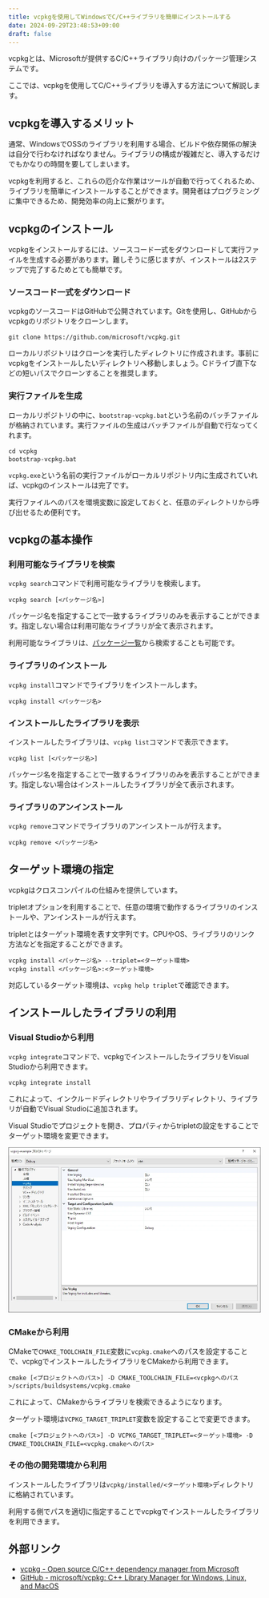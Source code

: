 ```yaml
---
title: vcpkgを使用してWindowsでC/C++ライブラリを簡単にインストールする
date: 2024-09-29T23:48:53+09:00
draft: false
---
```


vcpkgとは、Microsoftが提供するC/C++ライブラリ向けのパッケージ管理システムです。

ここでは、vcpkgを使用してC/C++ライブラリを導入する方法について解説します。

## vcpkgを導入するメリット

通常、WindowsでOSSのライブラリを利用する場合、ビルドや依存関係の解決は自分で行わなければなりません。ライブラリの構成が複雑だと、導入するだけでもかなりの時間を要してしまいます。

vcpkgを利用すると、これらの厄介な作業はツールが自動で行ってくれるため、ライブラリを簡単にインストールすることができます。開発者はプログラミングに集中できるため、開発効率の向上に繋がります。

## vcpkgのインストール

vcpkgをインストールするには、ソースコード一式をダウンロードして実行ファイルを生成する必要があります。難しそうに感じますが、インストールは2ステップで完了するためとても簡単です。

### ソースコード一式をダウンロード

vcpkgのソースコードはGitHubで公開されています。Gitを使用し、GitHubからvcpkgのリポジトリをクローンします。

```
git clone https://github.com/microsoft/vcpkg.git
```

ローカルリポジトリはクローンを実行したディレクトリに作成されます。事前にvcpkgをインストールしたいディレクトリへ移動しましょう。Cドライブ直下などの短いパスでクローンすることを推奨します。

### 実行ファイルを生成

ローカルリポジトリの中に、`bootstrap-vcpkg.bat`という名前のバッチファイルが格納されています。実行ファイルの生成はバッチファイルが自動で行なってくれます。

```
cd vcpkg
bootstrap-vcpkg.bat
```

`vcpkg.exe`という名前の実行ファイルがローカルリポジトリ内に生成されていれば、vcpkgのインストールは完了です。

実行ファイルへのパスを環境変数に設定しておくと、任意のディレクトリから呼び出せるため便利です。

## vcpkgの基本操作

### 利用可能なライブラリを検索

`vcpkg search`コマンドで利用可能なライブラリを検索します。

```
vcpkg search [<パッケージ名>]
```

パッケージ名を指定することで一致するライブラリのみを表示することができます。指定しない場合は利用可能なライブラリが全て表示されます。

利用可能なライブラリは、[パッケージ一覧](https://vcpkg.io/en/packages.html)から検索することも可能です。

### ライブラリのインストール

`vcpkg install`コマンドでライブラリをインストールします。

```
vcpkg install <パッケージ名>
```

### インストールしたライブラリを表示

インストールしたライブラリは、`vcpkg list`コマンドで表示できます。

```
vcpkg list [<パッケージ名>]
```

パッケージ名を指定することで一致するライブラリのみを表示することができます。指定しない場合はインストールしたライブラリが全て表示されます。

### ライブラリのアンインストール

`vcpkg remove`コマンドでライブラリのアンインストールが行えます。

```
vcpkg remove <パッケージ名>
```

## ターゲット環境の指定

vcpkgはクロスコンパイルの仕組みを提供しています。

tripletオプションを利用することで、任意の環境で動作するライブラリのインストールや、アンインストールが行えます。

tripletとはターゲット環境を表す文字列です。CPUやOS、ライブラリのリンク方法などを指定することができます。

```
vcpkg install <パッケージ名> --triplet=<ターゲット環境>
vcpkg install <パッケージ名>:<ターゲット環境>
```

対応しているターゲット環境は、`vcpkg help triplet`で確認できます。

## インストールしたライブラリの利用

### Visual Studioから利用

`vcpkg integrate`コマンドで、vcpkgでインストールしたライブラリをVisual Studioから利用できます。

```
vcpkg integrate install
```

これによって、インクルードディレクトリやライブラリディレクトリ、ライブラリが自動でVisual Studioに追加されます。

Visual Studioでプロジェクトを開き、プロパティからtripletの設定をすることでターゲット環境を変更できます。

![Visual Studioプロパティページ](images/visual-studio-settings.webp)

### CMakeから利用

CMakeで`CMAKE_TOOLCHAIN_FILE`変数に`vcpkg.cmake`へのパスを設定することで、vcpkgでインストールしたライブラリをCMakeから利用できます。

```
cmake [<プロジェクトへのパス>] -D CMAKE_TOOLCHAIN_FILE=<vcpkgへのパス>/scripts/buildsystems/vcpkg.cmake
```

これによって、CMakeからライブラリを検索できるようになります。

ターゲット環境は`VCPKG_TARGET_TRIPLET`変数を設定することで変更できます。

```
cmake [<プロジェクトへのパス>] -D VCPKG_TARGET_TRIPLET=<ターゲット環境> -D CMAKE_TOOLCHAIN_FILE=<vcpkg.cmakeへのパス>
```

### その他の開発環境から利用

インストールしたライブラリは`vcpkg/installed/<ターゲット環境>`ディレクトリに格納されています。

利用する側でパスを適切に指定することでvcpkgでインストールしたライブラリを利用できます。

## 外部リンク

* [vcpkg - Open source C/C++ dependency manager from Microsoft](https://vcpkg.io/en/)
* [GitHub - microsoft/vcpkg: C++ Library Manager for Windows, Linux, and MacOS](https://github.com/microsoft/vcpkg)
